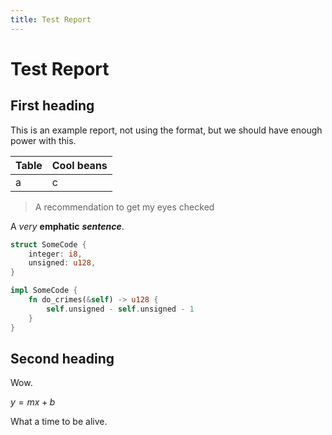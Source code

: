 ```yaml
---
title: Test Report
---
```


# Test Report

## First heading

This is an example report, not using the format, but we should have enough power with this.

| Table | Cool beans |
|---    | ---        |
| a     | c          |

> A recommendation to get my eyes checked

A *very* __emphatic__ ***sentence***.

```rust
struct SomeCode {
    integer: i8,
    unsigned: u128,
}

impl SomeCode {
    fn do_crimes(&self) -> u128 {
        self.unsigned - self.unsigned - 1
    }
}
```

## Second heading

Wow.

$y = mx + b$

What a time to be alive.